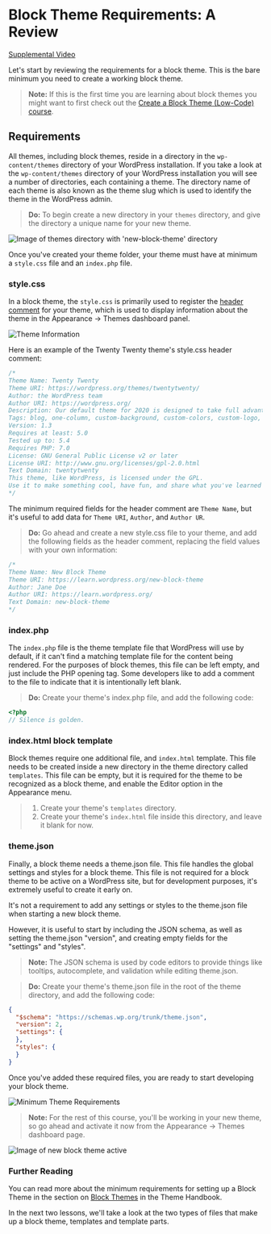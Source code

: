 # Block Theme Requirements: A Review

[Supplemental Video](https://videopress.com/v/1FTYZp6a)

Let's start by reviewing the requirements for a block theme. This is the bare minimum you need to create a working block theme.

> **Note:** If this is the first time you are learning about block themes you might want to first check out the [Create a Block Theme (Low-Code) course](https://learn.wordpress.org/create-a-block-theme/).

## Requirements

All themes, including block themes, reside in a directory in the `wp-content/themes` directory of your WordPress installation. If you take a look at the `wp-content/themes` directory of your WordPress installation you will see a number of directories, each containing a theme. The directory name of each theme is also known as the theme slug which is used to identify the theme in the WordPress admin.

> **Do:** To begin create a new directory in your `themes` directory, and give the directory a unique name for your new theme.

![Image of themes directory with 'new-block-theme' directory](https://learn.wordpress.org/files/2022/10/new-block-theme.png)

Once you've created your theme folder, your theme must have at minimum a `style.css` file and an `index.php` file. 

### style.css

In a block theme, the `style.css` is primarily used to register the [header comment](https://developer.wordpress.org/themes/basics/main-stylesheet-style-css/#basic-structure) for your theme, which is used to display information about the theme in the Appearance -> Themes dashboard panel. 

![Theme Information](https://learn.wordpress.org/files/2022/10/base-block-theme-01.png)

Here is an example of the Twenty Twenty theme's style.css header comment:

```css
/*
Theme Name: Twenty Twenty
Theme URI: https://wordpress.org/themes/twentytwenty/
Author: the WordPress team
Author URI: https://wordpress.org/
Description: Our default theme for 2020 is designed to take full advantage of the flexibility of the block editor. Organizations and businesses have the ability to create dynamic landing pages with endless layouts using the group and column blocks. The centered content column and fine-tuned typography also makes it perfect for traditional blogs. Complete editor styles give you a good idea of what your content will look like, even before you publish. You can give your site a personal touch by changing the background colors and the accent color in the Customizer. The colors of all elements on your site are automatically calculated based on the colors you pick, ensuring a high, accessible color contrast for your visitors.
Tags: blog, one-column, custom-background, custom-colors, custom-logo, custom-menu, editor-style, featured-images, footer-widgets, full-width-template, rtl-language-support, sticky-post, theme-options, threaded-comments, translation-ready, block-styles, wide-blocks, accessibility-ready
Version: 1.3
Requires at least: 5.0
Tested up to: 5.4
Requires PHP: 7.0
License: GNU General Public License v2 or later
License URI: http://www.gnu.org/licenses/gpl-2.0.html
Text Domain: twentytwenty
This theme, like WordPress, is licensed under the GPL.
Use it to make something cool, have fun, and share what you've learned with others.
*/
```

The minimum required fields for the header comment are `Theme Name`, but it's useful to add data for `Theme URI`, `Author`, and `Author UR`. 

> **Do:** Go ahead and create a new style.css file to your theme, and add the following fields as the header comment, replacing the field values with your own information:

```css
/*
Theme Name: New Block Theme
Theme URI: https://learn.wordpress.org/new-block-theme
Author: Jane Doe
Author URI: https://learn.wordpress.org/
Text Domain: new-block-theme
*/
```

### index.php

The `index.php` file is the theme template file that WordPress will use by default, if it can't find a matching template file for the content being rendered. For the purposes of block themes, this file can be left empty, and just include the PHP opening tag. Some developers like to add a comment to the file to indicate that it is intentionally left blank.

> **Do:** Create your theme's index.php file, and add the following code:

```php
<?php
// Silence is golden.
```

### index.html block template

Block themes require one additional file, and `index.html` template. This file needs to be created inside a new directory in the theme directory called `templates`. This file can be empty, but it is required for the theme to be recognized as a block theme, and enable the Editor option in the Appearance menu.

> 1. Create your theme's `templates` directory.
> 2. Create your theme's `index.html` file inside this directory, and leave it blank for now.

### theme.json

Finally, a block theme needs a theme.json file. This file handles the global settings and styles for a block theme. This file is not required for a block theme to be active on a WordPress site, but for development purposes, it's extremely useful to create it early on. 

It's not a requirement to add any settings or styles to the theme.json file when starting a new block theme. 

However, it is useful to start by including the JSON schema, as well as setting the theme.json "version", and creating empty fields for the "settings" and "styles". 

> **Note:** The JSON schema is used by code editors to provide things like tooltips, autocomplete, and validation while editing theme.json.

> **Do:** Create your theme's theme.json file in the root of the theme directory, and add the following code:

```json
{
  "$schema": "https://schemas.wp.org/trunk/theme.json",
  "version": 2,
  "settings": {
  },
  "styles": {
  }
}
```

Once you've added these required files, you are ready to start developing your block theme.

![Minimum Theme Requirements](https://learn.wordpress.org/files/2022/10/directory-structure.png)

> **Note:** For the rest of this course, you'll be working in your new theme, so go ahead and activate it now from the Appearance -> Themes dashboard page.

![Image of new block theme active](https://learn.wordpress.org/files/2022/10/new-block-theme-active.png)

### Further Reading

You can read more about the minimum requirements for setting up a Block Theme in the section on [Block Themes](https://developer.wordpress.org/themes/block-themes/block-theme-setup/) in the Theme Handbook. 

In the next two lessons, we'll take a look at the two types of files that make up a block theme, templates and template parts.